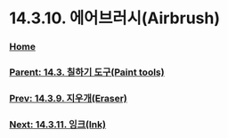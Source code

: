 # 14.3.10. 에어브러시(Airbrush)

### [Home](./00-home.md)
### [Parent: 14.3. 칠하기 도구(Paint tools)](./14-03-00-paint-tools.md)
### [Prev: 14.3.9. 지우개(Eraser)](./14-03-09-00-eraser.md)
### [Next: 14.3.11. 잉크(Ink)](./14-03-11-ink.md)
